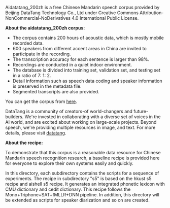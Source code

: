 Aidatatang_200zh is a free Chinese Mandarin speech corpus provided by Beijing DataTang Technology Co., Ltd under Creative Commons Attribution-NonCommercial-NoDerivatives 4.0 International Public License. 

**About the aidatatang_200zh corpus:**

- The corpus contains 200 hours of acoustic data, which is mostly mobile recorded data.
- 600 speakers from different accent areas in China are invited to participate in the recording.
- The transcription accuracy for each sentence is larger than 98%.
- Recordings are conducted in a quiet indoor environment. 
- The database is divided into training set, validation set, and testing set in a ratio of 7: 1: 2.
- Detail information such as speech data coding and speaker information is preserved in the metadata file.
- Segmented transcripts are also provided.

You can get the corpus from [here](https://www.datatang.com/webfront/opensource.html). 

DataTang is a community of creators-of world-changers and future-builders. We're invested in collaborating with a diverse set of voices in the AI world, and are excited about working on large-scale projects. Beyond speech, we're providing multiple resources in image, and text. For more details, please visit [datatang](<https://www.datatang.com/>).

**About the recipe:**

To demonstrate that this corpus is a reasonable data resource for Chinese Mandarin speech recognition research, a baseline recipe is provided here for everyone to explore their own systems easily and quickly.

In this directory, each subdirectory contains the scripts for a sequence of experiments. The recipe in subdirectory "s5" is based on the hkust s5 recipe and aishell s5 recipe. It generates an integrated phonetic lexicon with CMU dictionary and cedit dictionary. This recipe follows the Mono+Triphone+SAT+fMLLR+DNN pipeline. In addition, this directory will be extended as scripts for speaker diarization and so on are created.
